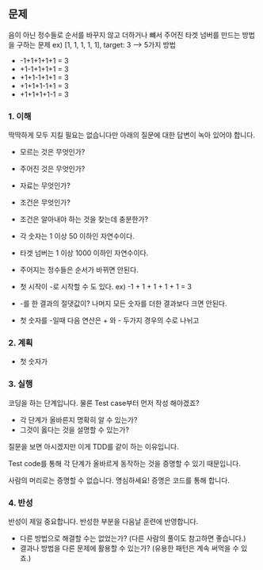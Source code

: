 ## 문제
음이 아닌 정수들로 순서를 바꾸지 않고 더하거나 뺴서 주어진 타겟 넘버를 만드는 방법을 구하는 문제 
ex) [1, 1, 1, 1, 1], target: 3 --> 5가지 방법
- -1+1+1+1+1 = 3  
- +1-1+1+1+1 = 3  
- +1+1-1+1+1 = 3  
- +1+1+1-1+1 = 3  
- +1+1+1+1-1 = 3  

### 1. 이해

딱딱하게 모두 지킬 필요는 없습니다만 아래의 질문에 대한 답변이 녹아 있어야 합니다.

- 모르는 것은 무엇인가?
- 주어진 것은 무엇인가?
- 자료는 무엇인가?
- 조건은 무엇인가?
- 조건은 알아내야 하는 것을 찾는데 충분한가?

- 각 숫자는 1 이상 50 이하인 자연수이다.
- 타겟 넘버는 1 이상 1000 이하인 자연수이다.
- 주어지는 정수들은 순서가 바뀌면 안된다.
- 첫 시작이 -로 시작할 수 도 있다. ex) -1 + 1 + 1 + 1 + 1 = 3
- -를 한 결과의 절댓값이? 나머지 모든 숫자를 더한 결과보다 크면 안된다.
- 첫 숫자를 -일때 다음 연산은 + 와 - 두가지 경우의 수로 나뉘고 
### 2. 계획
- 첫 숫자가 

### 3. 실행

코딩을 하는 단계입니다. 물론 Test case부터 먼저 작성 해야겠죠?

- 각 단계가 올바른지 명확히 알 수 있는가?
- 그것이 옳다는 것을 설명할 수 있는가?

질문을 보면 아시겠지만 이게 TDD를 같이 하는 이유입니다.

Test code를 통해 각 단계가 올바르게 동작하는 것을 증명할 수 있기 때문입니다.

사람의 머리로는 증명할 수 없습니다. 명심하세요! 증명은 코드를 통해 합니다.

### 4. 반성

반성이 제일 중요합니다. 반성한 부분을 다음날 훈련에 반영합니다.

- 다른 방법으로 해결할 수는 없었는가? (다른 사람의 풀이도 참고하면 좋습니다.)
- 결과나 방법을 다른 문제에 활용할 수 있는가? (유용한 패턴은 계속 써먹을 수 있죠.)
